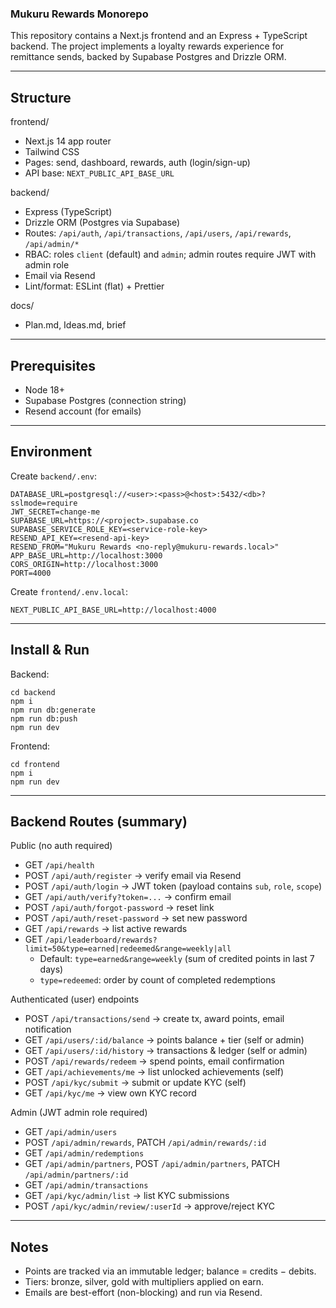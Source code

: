 ### Mukuru Rewards Monorepo

This repository contains a Next.js frontend and an Express + TypeScript backend. The project implements a loyalty rewards experience for remittance sends, backed by Supabase Postgres and Drizzle ORM.

---

## Structure

frontend/
- Next.js 14 app router
- Tailwind CSS
- Pages: send, dashboard, rewards, auth (login/sign-up)
- API base: `NEXT_PUBLIC_API_BASE_URL`

backend/
- Express (TypeScript)
- Drizzle ORM (Postgres via Supabase)
- Routes: `/api/auth`, `/api/transactions`, `/api/users`, `/api/rewards`, `/api/admin/*`
- RBAC: roles `client` (default) and `admin`; admin routes require JWT with admin role
- Email via Resend
- Lint/format: ESLint (flat) + Prettier

docs/
- Plan.md, Ideas.md, brief

---

## Prerequisites
- Node 18+
- Supabase Postgres (connection string)
- Resend account (for emails)

---

## Environment

Create `backend/.env`:
```
DATABASE_URL=postgresql://<user>:<pass>@<host>:5432/<db>?sslmode=require
JWT_SECRET=change-me
SUPABASE_URL=https://<project>.supabase.co
SUPABASE_SERVICE_ROLE_KEY=<service-role-key>
RESEND_API_KEY=<resend-api-key>
RESEND_FROM="Mukuru Rewards <no-reply@mukuru-rewards.local>"
APP_BASE_URL=http://localhost:3000
CORS_ORIGIN=http://localhost:3000
PORT=4000
```

Create `frontend/.env.local`:
```
NEXT_PUBLIC_API_BASE_URL=http://localhost:4000
```

---

## Install & Run

Backend:
```
cd backend
npm i
npm run db:generate
npm run db:push
npm run dev
```

Frontend:
```
cd frontend
npm i
npm run dev
```

---

## Backend Routes (summary)

Public (no auth required)
- GET `/api/health`
- POST `/api/auth/register` → verify email via Resend
- POST `/api/auth/login` → JWT token (payload contains `sub`, `role`, `scope`)
- GET `/api/auth/verify?token=...` → confirm email
- POST `/api/auth/forgot-password` → reset link
- POST `/api/auth/reset-password` → set new password
- GET `/api/rewards` → list active rewards
- GET `/api/leaderboard/rewards?limit=50&type=earned|redeemed&range=weekly|all`
  - Default: `type=earned&range=weekly` (sum of credited points in last 7 days)
  - `type=redeemed`: order by count of completed redemptions

Authenticated (user) endpoints
- POST `/api/transactions/send` → create tx, award points, email notification
- GET `/api/users/:id/balance` → points balance + tier (self or admin)
- GET `/api/users/:id/history` → transactions & ledger (self or admin)
- POST `/api/rewards/redeem` → spend points, email confirmation
- GET `/api/achievements/me` → list unlocked achievements (self)
- POST `/api/kyc/submit` → submit or update KYC (self)
- GET `/api/kyc/me` → view own KYC record

Admin (JWT admin role required)
- GET `/api/admin/users`
- POST `/api/admin/rewards`, PATCH `/api/admin/rewards/:id`
- GET `/api/admin/redemptions`
- GET `/api/admin/partners`, POST `/api/admin/partners`, PATCH `/api/admin/partners/:id`
- GET `/api/admin/transactions`
- GET `/api/kyc/admin/list` → list KYC submissions
- POST `/api/kyc/admin/review/:userId` → approve/reject KYC

---

## Notes
- Points are tracked via an immutable ledger; balance = credits − debits.
- Tiers: bronze, silver, gold with multipliers applied on earn.
- Emails are best-effort (non-blocking) and run via Resend.


